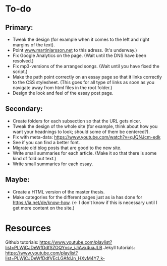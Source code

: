 # To-do

## Primary:
- Tweak the design (for example when it comes to the left and right margins of the text).
- Point www.martinlarsson.net to this adress. (It's underway.)
- Fix Google Analytics on the page. (Wait until the DNS have been resolved.)
- Fix mp3-versions of the arranged songs. (Wait until you have fixed the script.)
- Make the path point correctly on an essay page so that it links correctly to the CSS stylesheet. (This goes for all type of links as soon as you navigate away from html files in the root folder.)
- Design the look and feel of the essay post page.


## Secondary:
- Create folders for each subsection so that the URL gets nicer.
- Tweak the design of the whole site (for example, think about how you want your headnings to look; should some of them be centered?).
- Fix with meta-data: https://www.youtube.com/watch?v=qJQNJcm-edk
- See if you can find a better font.
- Migrate old blog posts that are good to the new site.
- Write small summaries for each article. (Make it so that there is some kind of fold out text.)
- Write small summaries for each essay. 




## Maybe:
- Create a HTML version of the master thesis. 
- Make categories for the different pages just as ia has done for https://ia.net/de/know-how. (<- I don't know if this is necessary until I get more content on the site.)


# Resources

Github tutorials: https://www.youtube.com/playlist?list=PLWjCJDeWfDdfSZOQYvsy_jJiAvx4uaJLB
Jekyll tutorials: https://www.youtube.com/playlist?list=PLWjCJDeWfDdfVEcLGAfdJn_HXyM4Y7_k-